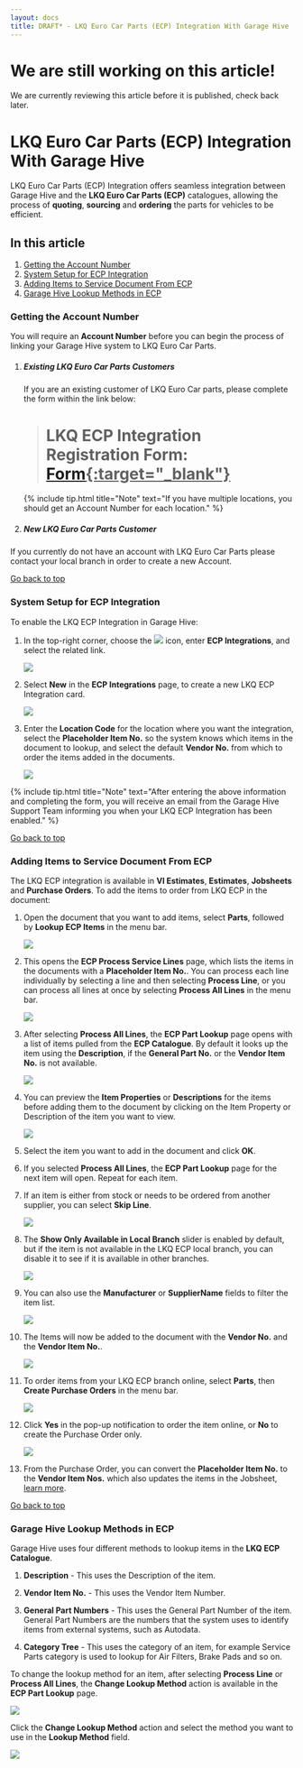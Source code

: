 ```yaml
---
layout: docs
title: DRAFT* - LKQ Euro Car Parts (ECP) Integration With Garage Hive
---
```


<a name="top"></a>

# We are still working on this article!
We are currently reviewing this article before it is published, check back later.

# LKQ Euro Car Parts (ECP) Integration With Garage Hive
LKQ Euro Car Parts (ECP) Integration offers seamless integration between Garage Hive and the **LKQ Euro Car Parts (ECP)** catalogues, allowing the process of **quoting**, **sourcing** and **ordering** the parts for vehicles to be efficient.

## In this article
1. [Getting the Account Number](#getting-the-account-number)
2. [System Setup for ECP Integration](#system-setup-for-ecp-integration)
3. [Adding Items to Service Document From ECP](#adding-items-to-service-document-from-ecp)
4. [Garage Hive Lookup Methods in ECP](#garage-hive-lookup-methods-in-ecp)

### Getting the Account Number
You will require an **Account Number** before you can begin the process of linking your Garage Hive system to LKQ Euro Car Parts.
1. ##### Existing LKQ Euro Car Parts Customers
   If you are an existing customer of LKQ Euro Car parts, please complete the form within the link below:

      > # LKQ ECP Integration Registration Form: <ins>[Form](link){:target="_blank"}</ins>

   {% include tip.html title="Note" text="If you have multiple locations, you should get an Account Number for each location." %}

2. ##### New LKQ Euro Car Parts Customer
If you currently do not have an account with LKQ Euro Car Parts please contact your local branch in order to create a new Account.

[Go back to top](#top)

### System Setup for ECP Integration
To enable the LKQ ECP Integration in Garage Hive:
1. In the top-right corner, choose the ![](media/search_icon.png) icon, enter **ECP Integrations**, and select the related link.

   ![](media/ecp-integration-setup1.png)

2. Select **New** in the **ECP Integrations** page, to create a new LKQ ECP Integration card.

   ![](media/ecp-integration-setup2.png)

3. Enter the **Location Code** for the location where you want the integration, select the **Placeholder Item No.** so the system knows which items in the document to lookup, and select the default **Vendor No.** from which to order the items added in the documents. 

   ![](media/ecp-integration-setup3.png)

{% include tip.html title="Note" text="After entering the above information and completing the form, you will receive an email from the Garage Hive Support Team informing you when your LKQ ECP Integration has been enabled." %}

[Go back to top](#top)

### Adding Items to Service Document From ECP
The LKQ ECP integration is available in **VI Estimates**, **Estimates**, **Jobsheets** and **Purchase Orders**. To add the items to order from LKQ ECP in the document:
1. Open the document that you want to add items, select **Parts**, followed by **Lookup ECP Items** in the menu bar.

   ![](media/ecp-integration-add-items1.png)

1. This opens the **ECP Process Service Lines** page, which lists the items in the documents with a **Placeholder Item No.**. You can process each line individually by selecting a line and then selecting **Process Line**, or you can process all lines at once by selecting **Process All Lines** in the menu bar.

   ![](media/ecp-integration-add-items2.png)

1. After selecting **Process All Lines**, the **ECP Part Lookup** page opens with a list of items pulled from the **ECP Catalogue**. By default it looks up the item using the **Description**, if the **General Part No.** or the **Vendor Item No.** is not available.

   ![](media/ecp-integration-add-items3.png)

1. You can preview the **Item Properties** or **Descriptions** for the items before adding them to the document by clicking on the Item Property or Description of the item you want to view.

   ![](media/ecp-integration-add-items4.gif)

1. Select the item you want to add in the document and click **OK**.
1. If you selected **Process All Lines**, the **ECP Part Lookup** page for the next item will open. Repeat for each item. 
1. If an item is either from stock or needs to be ordered from another supplier, you can select **Skip Line**.

   ![](media/ecp-integration-add-items5.png)

1. The **Show Only Available in Local Branch** slider is enabled by default, but if the item is not available in the LKQ ECP local branch, you can disable it to see if it is available in other branches.

   ![](media/ecp-integration-add-items6.png)

1. You can also use the **Manufacturer** or **SupplierName** fields to filter the item list.

   ![](media/ecp-integration-add-items7.png)

1. The Items will now be added to the document with the **Vendor No.** and the **Vendor Item No.**.

   ![](media/ecp-integration-add-items8.png)

1. To order items from your LKQ ECP branch online, select **Parts**, then **Create Purchase Orders** in the menu bar.

   ![](media/ecp-integration-add-items9.png)

1. Click **Yes** in the pop-up notification to order the item online, or **No** to create the Purchase Order only.

   ![](media/ecp-integration-add-items10.png)

1. From the Purchase Order, you can convert the **Placeholder Item No.** to the **Vendor Item Nos.** which also updates the items in the Jobsheet, [learn more]().

[Go back to top](#top)

### Garage Hive Lookup Methods in ECP
Garage Hive uses four different methods to lookup items in the **LKQ ECP Catalogue**.                        

1. **Description** - This uses the Description of the item.

2. **Vendor Item No.** - This uses the Vendor Item Number.
 
3. **General Part Numbers** - This uses the General Part Number of the item. General Part Numbers are the numbers that the system uses to identify items from external systems, such as Autodata.

4. **Category Tree** - This uses the category of an item, for example Service Parts category is used to lookup for Air Filters, Brake Pads and so on.

To change the lookup method for an item, after selecting **Process Line** or **Process All Lines**, the **Change Lookup Method** action is available in the **ECP Part Lookup** page.

   ![](media/ecp-integration-lookup-method1.png)

Click the **Change Lookup Method** action and select the method you want to use in the **Lookup Method** field.

   ![](media/ecp-integration-lookup-method2.png)
